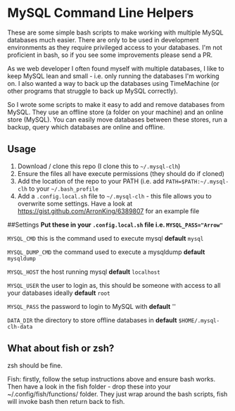 MySQL Command Line Helpers
==========================

These are some simple bash scripts to make working with multiple MySQL databases much easier. There are only to be used in development environments as they require privileged access to your databases. I'm not proficient in bash, so if you see some improvements please send a PR.

As we web developer I often found myself with multiple databases, I like to keep MySQL lean and small - i.e. only running the databases I'm working on. I also wanted a way to back up the databases using TimeMachine (or other programs that struggle to back up MySQL correctly).

So I wrote some scripts to make it easy to add and remove databases from MySQL. They use an offline store (a folder on your machine) and an online store (MySQL). You can easily move databases between these stores, run a backup, query which databases are online and offline.

## Usage
1. Download / clone this repo (I clone this to `~/.mysql-clh`)
2. Ensure the files all have execute permissions (they should do if cloned)
3. Add the location of the repo to your PATH (i.e. add `PATH=$PATH:~/.mysql-clh` to your `~/.bash_profile`
4. Add a `.config.local.sh` file to `~/.mysql-clh` - this file allows you to overwrite some settings. Have a look at https://gist.github.com/ArronKing/6389807 for an example file

##Settings
**Put these in your `.config.local.sh` file i.e. `MYSQL_PASS="Arrow"`**

`MYSQL_CMD` this is the command used to execute mysql **default** `mysql`

`MYSQL_DUMP_CMD` the command used to execute a mysqldump **default** `mysqldump`

`MYSQL_HOST` the host running mysql **default** `localhost`

`MYSQL_USER` the user to login as, this should be someone with access to all your databases ideally **default** `root`

`MYSQL_PASS` the password to login to MySQL with **default** ''

`DATA_DIR` the directory to store offline databases in **default** `$HOME/.mysql-clh-data`

## What about fish or zsh?
zsh should be fine.

Fish: firstly, follow the setup instructions above and ensure bash works. Then have a look in the fish folder - drop these into your ~/.config/fish/functions/ folder. They just wrap around the bash scripts, fish will invoke bash then return back to fish. 